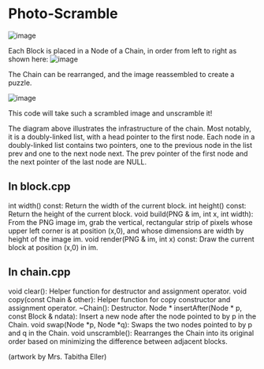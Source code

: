 # Photo-Scramble
![image](https://user-images.githubusercontent.com/89245846/223497602-46e41488-acd8-4f2e-a696-fbab0ec81603.png)

Each Block is placed in a Node of a Chain, in order from left to right as shown here:
![image](https://user-images.githubusercontent.com/89245846/223497699-5945d1ed-92c3-4934-b7d9-216ef58770e5.png)

The Chain can be rearranged, and the image reassembled to create a puzzle.

![image](https://user-images.githubusercontent.com/89245846/223497810-fab691c9-1077-43b2-bcaa-e70f1d659a0e.png)


This code will take such a scrambled image and unscramble it!

The diagram above illustrates the infrastructure of the chain. Most notably, it is a doubly-linked list, with a head pointer to the first node. Each node in a doubly-linked list contains two pointers, one to the previous node in the list prev and one to the next node next. The prev pointer of the first node and the next pointer of the last node are NULL.


## In block.cpp
int width() const: Return the width of the current block.
int height() const: Return the height of the current block.
void build(PNG & im, int x, int width): From the PNG image im, grab the vertical, rectangular strip of pixels whose upper left corner is at position (x,0), and whose dimensions are width by height of the image im.
void render(PNG & im, int x) const: Draw the current block at position (x,0) in im.
## In chain.cpp
void clear(): Helper function for destructor and assignment operator.
void copy(const Chain & other): Helper function for copy constructor and assignment operator.
~Chain(): Destructor.
Node * insertAfter(Node * p, const Block & ndata): Insert a new node after the node pointed to by p in the Chain.
void swap(Node *p, Node *q): Swaps the two nodes pointed to by p and q in the Chain.
void unscramble(): Rearranges the Chain into its original order based on minimizing the difference between adjacent blocks.





(artwork by Mrs. Tabitha Eller)
